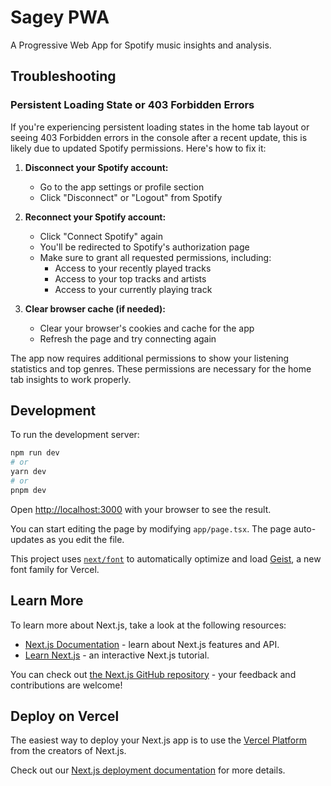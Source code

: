 # Sagey PWA

A Progressive Web App for Spotify music insights and analysis.

## Troubleshooting

### Persistent Loading State or 403 Forbidden Errors

If you're experiencing persistent loading states in the home tab layout or seeing 403 Forbidden errors in the console after a recent update, this is likely due to updated Spotify permissions. Here's how to fix it:

1. **Disconnect your Spotify account:**
   - Go to the app settings or profile section
   - Click "Disconnect" or "Logout" from Spotify

2. **Reconnect your Spotify account:**
   - Click "Connect Spotify" again
   - You'll be redirected to Spotify's authorization page
   - Make sure to grant all requested permissions, including:
     - Access to your recently played tracks
     - Access to your top tracks and artists
     - Access to your currently playing track

3. **Clear browser cache (if needed):**
   - Clear your browser's cookies and cache for the app
   - Refresh the page and try connecting again

The app now requires additional permissions to show your listening statistics and top genres. These permissions are necessary for the home tab insights to work properly.

## Development

To run the development server:

```bash
npm run dev
# or
yarn dev
# or
pnpm dev
```

Open [http://localhost:3000](http://localhost:3000) with your browser to see the result.

You can start editing the page by modifying `app/page.tsx`. The page auto-updates as you edit the file.

This project uses [`next/font`](https://nextjs.org/docs/app/building-your-application/optimizing/fonts) to automatically optimize and load [Geist](https://vercel.com/font), a new font family for Vercel.

## Learn More

To learn more about Next.js, take a look at the following resources:

- [Next.js Documentation](https://nextjs.org/docs) - learn about Next.js features and API.
- [Learn Next.js](https://nextjs.org/learn) - an interactive Next.js tutorial.

You can check out [the Next.js GitHub repository](https://github.com/vercel/next.js) - your feedback and contributions are welcome!

## Deploy on Vercel

The easiest way to deploy your Next.js app is to use the [Vercel Platform](https://vercel.com/new?utm_medium=default-template&filter=next.js&utm_source=create-next-app&utm_campaign=create-next-app-readme) from the creators of Next.js.

Check out our [Next.js deployment documentation](https://nextjs.org/docs/app/building-your-application/deploying) for more details.
